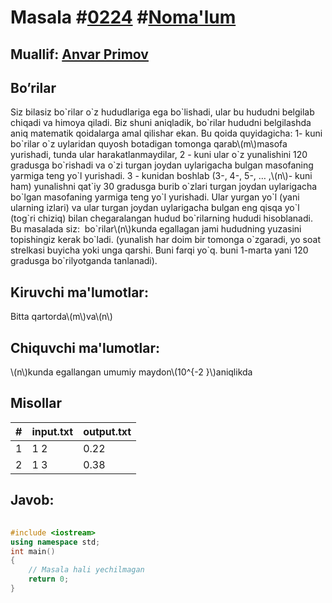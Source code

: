 
<h1>Masala #<a href="https://robocontest.uz/tasks/0224">0224</a> #<a href="https://robocontest.uz/tasks?category=1">Noma'lum</a></h1>
<h2> Muallif: <a href="https://robocontest.uz/profile/anvar_primov">Anvar Primov</a></h2>
<h2>Bo’rilar</h2>
<p>Siz bilasiz bo`rilar o`z hududlariga ega bo`lishadi, ular bu hududni belgilab chiqadi va himoya qiladi. Biz shuni aniqladik, bo`rilar hududni belgilashda aniq matematik qoidalarga amal qilishar ekan. Bu qoida quyidagicha: 1- kuni bo`rilar o`z uylaridan quyosh botadigan tomonga qarab\(m\)masofa yurishadi, tunda ular harakatlanmaydilar, 2 - kuni ular o`z yunalishini 120 gradusga bo`rishadi va o`zi turgan joydan uylarigacha bulgan masofaning yarmiga teng yo`l yurishadi. 3 - kunidan boshlab (3-, 4-, 5-, … ,\(n\)- kuni ham) yunalishni qat`iy 30 gradusga burib o`zlari turgan joydan uylarigacha bo`lgan masofaning yarmiga teng yo`l yurishadi. Ular yurgan yo`l (yani ularning izlari) va ular turgan joydan uylarigacha bulgan eng qisqa yo`l (tog`ri chiziq) bilan chegaralangan hudud bo`rilarning hududi hisoblanadi. Bu masalada siz:  bo`rilar\(n\)kunda egallagan jami hududning yuzasini topishingiz kerak bo`ladi. (yunalish har doim bir tomonga o`zgaradi, yo soat strelkasi buyicha yoki unga qarshi. Buni farqi yo`q. buni 1-marta yani 120 gradusga bo`rilyotganda tanlanadi).</p>
<h2>Kiruvchi ma'lumotlar:</h2>
<p>Bitta qartorda\(m\)va\(n\)</p>
<h2>Chiquvchi ma'lumotlar:</h2>
<p>\(n\)kunda egallangan umumiy maydon\(10^{-2 }\)aniqlikda</p>
<h2>Misollar</h2>
<table>
    <thead>
        <tr>
            <th>#</th>
            <th>input.txt</th>
            <th>output.txt</th>
        </tr>
    </thead>
    <tbody>
            <tr>
                <td>1</td>
                <td>1 2</td>
                <td>0.22</td>
            </tr>
            <tr>
                <td>2</td>
                <td>1 3</td>
                <td>0.38</td>
            </tr>
    </tbody>
    </table>
    
<h2>Javob:</h2>

######
```cpp
#include <iostream>
using namespace std;
int main()
{
    // Masala hali yechilmagan
    return 0;
}
```
